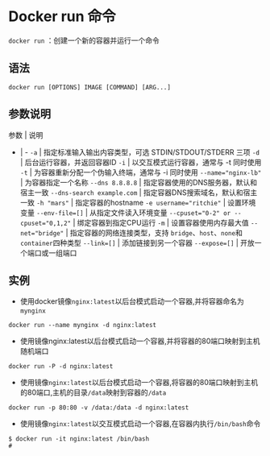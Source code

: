 # Docker run 命令

`docker run` ：创建一个新的容器并运行一个命令

## 语法

```
docker run [OPTIONS] IMAGE [COMMAND] [ARG...]
```

## 参数说明

参数 | 说明
- | -
`-a` | 指定标准输入输出内容类型，可选 STDIN/STDOUT/STDERR 三项
`-d` | 后台运行容器，并返回容器ID
`-i` | 以交互模式运行容器，通常与 -t 同时使用
`-t` | 为容器重新分配一个伪输入终端，通常与 -i 同时使用
`--name="nginx-lb"` | 为容器指定一个名称
`--dns 8.8.8.8` | 指定容器使用的DNS服务器，默认和宿主一致
`--dns-search example.com` | 指定容器DNS搜索域名，默认和宿主一致
`-h "mars"` | 指定容器的hostname
`-e username="ritchie"` | 设置环境变量
`--env-file=[]` | 从指定文件读入环境变量
`--cpuset="0-2" or --cpuset="0,1,2"` | 绑定容器到指定CPU运行
`-m` | 设置容器使用内存最大值
`--net="bridge"` | 指定容器的网络连接类型，支持 `bridge`、`host`、`none`和`container`四种类型
`--link=[]` | 添加链接到另一个容器
`--expose=[]` | 开放一个端口或一组端口


## 实例

- 使用docker镜像`nginx:latest`以后台模式启动一个容器,并将容器命名为`mynginx`

```
docker run --name mynginx -d nginx:latest
```


- 使用镜像nginx:latest以后台模式启动一个容器,并将容器的80端口映射到主机随机端口

```
docker run -P -d nginx:latest
```
- 使用镜像`nginx:latest`以后台模式启动一个容器,将容器的80端口映射到主机的80端口,主机的目录`/data`映射到容器的`/data`

```
docker run -p 80:80 -v /data:/data -d nginx:latest
```

- 使用镜像`nginx:latest`以交互模式启动一个容器,在容器内执行`/bin/bash`命令

```
$ docker run -it nginx:latest /bin/bash
#
```